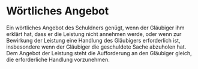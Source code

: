 # Wörtliches Angebot

Ein wörtliches Angebot des Schuldners genügt, wenn der Gläubiger ihm erklärt hat, dass er die Leistung nicht annehmen werde, oder wenn zur Bewirkung der Leistung eine Handlung des Gläubigers erforderlich ist, insbesondere wenn der Gläubiger die geschuldete Sache abzuholen hat. Dem Angebot der Leistung steht die Aufforderung an den Gläubiger gleich, die erforderliche Handlung vorzunehmen. 

